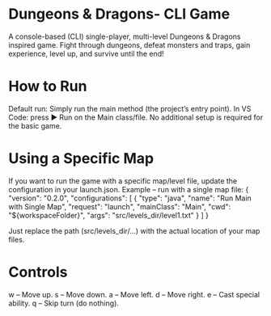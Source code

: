 # Dungeons & Dragons- CLI Game
A console-based (CLI) single-player, multi-level Dungeons & Dragons inspired game.
Fight through dungeons, defeat monsters and traps, gain experience, level up, and survive until the end!

# How to Run
Default run: Simply run the main method (the project’s entry point).
In VS Code: press ▶ Run on the Main class/file.
No additional setup is required for the basic game.

# Using a Specific Map
If you want to run the game with a specific map/level file, update the configuration in your launch.json.
Example – run with a single map file:
{
  "version": "0.2.0",
  "configurations": [
    {
      "type": "java",
      "name": "Run Main with Single Map",
      "request": "launch",
      "mainClass": "Main",
      "cwd": "${workspaceFolder}",
      "args": "src/levels_dir/level1.txt"
    }
  ]
}

Just replace the path (src/levels_dir/...) with the actual location of your map files.

# Controls
w – Move up.
s – Move down.
a – Move left.
d – Move right.
e – Cast special ability.
q – Skip turn (do nothing).

